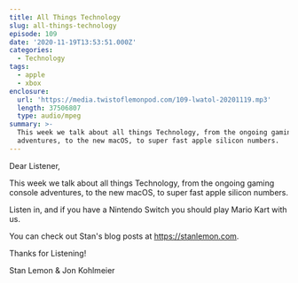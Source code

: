```yaml
---
title: All Things Technology
slug: all-things-technology
episode: 109
date: '2020-11-19T13:53:51.000Z'
categories:
  - Technology
tags:
  - apple
  - xbox
enclosure:
  url: 'https://media.twistoflemonpod.com/109-lwatol-20201119.mp3'
  length: 37506807
  type: audio/mpeg
summary: >-
  This week we talk about all things Technology, from the ongoing gaming console
  adventures, to the new macOS, to super fast apple silicon numbers.
---
```


Dear Listener,

This week we talk about all things Technology, from the ongoing gaming console adventures, to the new macOS, to super fast apple silicon numbers.

Listen in, and if you have a Nintendo Switch you should play Mario Kart with us.

You can check out Stan's blog posts at https://stanlemon.com.

Thanks for Listening!

Stan Lemon & Jon Kohlmeier
